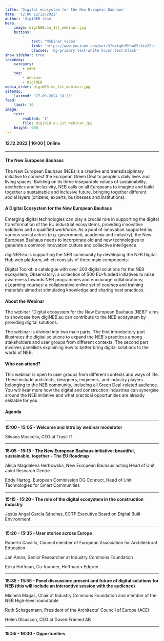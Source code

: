 ```yaml
---
title: 'Digital ecosystem for the New European Bauhaus'
date: '12:00 12/12/2022'
author: 'DigiNEB team'
hero:
    image: digiNEB.eu_1st_webinar.jpg
    buttons:
        -
            text: 'Webinar video'
            link: 'https://www.youtube.com/watch?v=tqVrPHnwG5s&t=22s'
            classes: 'bg-primary text-white hover:text-black'
show_sidebar: true
taxonomy:
    category:
        - news
    tag:
        - Webinar
        - DigiNEB
media_order: digiNEB.eu_1st_webinar.jpg
sitemap:
    lastmod: '27-09-2024 18:25'
feed:
    limit: 10
image:
    text:
        enabled: '1'
        file: digiNEB.eu_1st_webinar.jpg
    height: 600
---
```


#### 12.12.2022 | 16:00 | Online
***
#### The New European Bauhaus
The New European Bauhaus (NEB) is a creative and transdisciplinary initiative to connect the European Green Deal to people's daily lives and living spaces. Building on its three inseparable values of sustainability, aesthetics and inclusivity, NEB calls on all Europeans to imagine and build together a sustainable and inclusive future, bringing together different social layers (citizens, experts, businesses and institutions).

#### A Digital Ecosystem for the New European Bauhaus
Emerging digital technologies can play a crucial role in supporting the digital transformation of the EU industrial ecosystems, providing innovative solutions and a qualified workforce. As a pool of innovation supported by various social actors (e.g. government, academia and industry), the New European Bauhaus needs to incorporate old and new technologies to generate a common innovation culture and collective intelligence.

digiNEB.eu is supporting the NEB community by developing the NEB Digital Hub web platform, which consists of three main components:

Digital Toolkit: a catalogue with over 200 digital solutions for the NEB ecosystem;
Observatory: a collection of 500 EU-funded initiatives to raise awareness towards NEB programmes and encourage collaborations;
eLearning courses: a collaborative online set of courses and training materials aimed at stimulating knowledge and sharing best practices.

#### About the Webinar
The webinar "Digital ecosystem for the New European Bauhaus (NEB)" aims to showcase how digiNEB.eu can contribute to the NEB ecosystem by providing digital solutions.

The webinar is divided into two main parts. The first introductory part illustrates the digital solutions to expand the NEB's practices among stakeholders and user groups from different contexts. The second part involves panellists explaining how to better bring digital solutions to the world of NEB.

#### Who can attend?
This webinar is open to user groups from different contexts and ways of life. These include architects, designers, engineers, and industry players belonging to the NEB community, including all Green Deal-related audience. You will hear more how the digital and construction industries can synergise around the NEB initiative and what practical opportunities are already seizable for you.

#### Agenda
***
**15:00 - 15:05 - Welcome and Intro by webinar moderator**

Silvana Muscella, CEO at Trust-IT
*****
**15:05 - 15:15 - The New European Bauhaus initiative: beautiful, sustainable, together - The EU Roadmap**

Alicja Magdalena Herbowska, New European Bauhaus acting Head of Unit, Joint Research Centre

Eddy Hartog, European Commission DG Connect, Head of Unit Technologies for Smart Communities
***
**15:15 - 15:20 - The role of the digital ecosystem in the construction industry**

Jesús Angel García Sánchez, ECTP Executive Board on Digital Built Environment
***
**15:20 - 15:35 - User stories across Europe**

Roberto Cavallo, Council member of European Association for Architectural Education

Jan Aman, Senior Researcher at Industry Commons Foundation 

Erika Hoffman, Co-founder, Hoffman x Edgren
***
**15:35 - 15:55 - Panel discussion: present and future of digital solutions for NEB (this will include an interactive session with the audience)**

Michela Magas, Chair at Industry Commons Foundation and member of the NEB High-level roundtable

Ruth Schagemann, President of the Architects' Council of Europe (ACE)

Helen Olausson, CEO at Duved Framed AB
***
**15:55 - 16:00 - Opportunities**